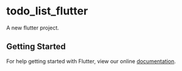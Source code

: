 # todo_list_flutter

A new flutter project.

## Getting Started

For help getting started with Flutter, view our online
[documentation](http://flutter.io/).
